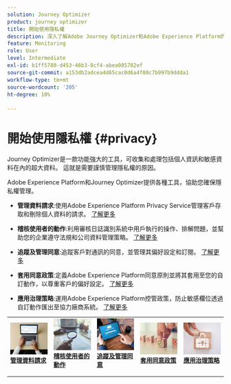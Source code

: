 ```yaml
---
solution: Journey Optimizer
product: journey optimizer
title: 開始使用隱私權
description: 深入了解Adobe Journey Optimizer和Adobe Experience Platform的隱私權。
feature: Monitoring
role: User
level: Intermediate
exl-id: b1ff5780-d453-46b3-8cf4-abea085782ef
source-git-commit: a153db2adcea4d65cac0d6a4f08c7b997b9ddda1
workflow-type: tm+mt
source-wordcount: '205'
ht-degree: 10%

---
```


# 開始使用隱私權 {#privacy}

Journey Optimizer是一款功能強大的工具，可收集和處理包括個人資訊和敏感資料在內的超大資料。 這就是需要謹慎管理隱私權的原因。

Adobe Experience Platform和Journey Optimizer提供各種工具，協助您確保隱私權管理。

* **管理資料請求**:使用Adobe Experience Platform Privacy Service管理客戶存取和刪除個人資料的請求。 [了解更多](requests.md)

* **稽核使用者的動作**:利用審核日誌識別系統中用戶執行的操作、排解問題，並幫助您的企業遵守法規和公司資料管理策略。 [了解更多](audit-logs.md)

* **追蹤及管理同意**:追蹤客戶對通訊的同意，並管理其偏好設定和訂閱。 [了解更多](opt-out.md)

* **套用同意政策**:定義Adobe Experience Platform同意原則並將其套用至您的自訂動作，以尊重客戶的偏好設定。 [了解更多](../action/consent.md)

* **應用治理策略**:運用Adobe Experience Platform控管政策，防止敏感欄位透過自訂動作匯出至協力廠商系統。 [了解更多](../action/action-privacy.md)

<table style="table-layout:fixed"><tr style="border: 0;">
<td>
<a href="requests.md">
<img alt="銷售機會" src="../assets/do-not-localize/privacy-request.jpeg">
</a>
<div><a href="requests.md"><strong>管理資料請求</strong>
</div>
<p>
</td>
<td>
<a href="audit-logs.md">
<img alt="不頻繁" src="../assets/do-not-localize/privacy-audit.jpeg">
</a>
<div>
<a href="audit-logs.md"><strong>稽核使用者的動作</strong></a>
</div>
<p></td>
<td>
<a href="opt-out.md">
<img alt="驗證" src="../assets/do-not-localize/privacy-track-consent.jpeg">
</a>
<div>
<a href="opt-out.md"><strong>追蹤及管理同意</strong></a>
</div>
<p>
</td>
<td>
<a href="../action/consent.md">
<img alt="驗證" src="../assets/do-not-localize/privacy-consent-policies.jpeg">
</a>
<div>
<a href="../action/consent.md"><strong>套用同意政策</strong></a>
</div>
<p>
</td>
<td>
<a href="../action/action-privacy.md">
<img alt="驗證" src="../assets/do-not-localize/privacy-governance.jpeg">
</a>
<div>
<a href="../action/action-privacy.md"><strong>應用治理策略</strong></a>
</div>
<p>
</td>
</tr></table>
